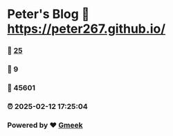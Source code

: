 # Peter's Blog :link: https://peter267.github.io/ 
### :page_facing_up: [25](https://peter267.github.io//tag.html) 
### :speech_balloon: 9 
### :hibiscus: 45601 
### :alarm_clock: 2025-02-12 17:25:04 
### Powered by :heart: [Gmeek](https://github.com/Meekdai/Gmeek)
